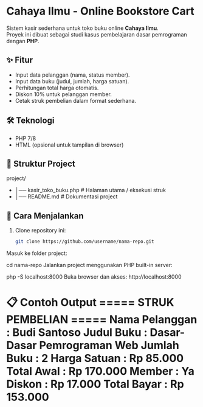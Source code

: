 # Cahaya Ilmu - Online Bookstore Cart

Sistem kasir sederhana untuk toko buku online **Cahaya Ilmu**.  
Proyek ini dibuat sebagai studi kasus pembelajaran dasar pemrograman dengan **PHP**.

## ✨ Fitur
- Input data pelanggan (nama, status member).
- Input data buku (judul, jumlah, harga satuan).
- Perhitungan total harga otomatis.
- Diskon 10% untuk pelanggan member.
- Cetak struk pembelian dalam format sederhana.

## 🛠️ Teknologi
- PHP 7/8
- HTML (opsional untuk tampilan di browser)

## 📂 Struktur Project
project/
- │── kasir_toko_buku.php # Halaman utama / eksekusi struk
- │── README.md # Dokumentasi project

## 🚀 Cara Menjalankan
1. Clone repository ini:
   ```bash
   git clone https://github.com/username/nama-repo.git
Masuk ke folder project:

cd nama-repo
Jalankan project menggunakan PHP built-in server:

php -S localhost:8000
Buka browser dan akses:
http://localhost:8000


📋 Contoh Output
===== STRUK PEMBELIAN =====
Nama Pelanggan : Budi Santoso
Judul Buku     : Dasar-Dasar Pemrograman Web
Jumlah Buku    : 2
Harga Satuan   : Rp 85.000
Total Awal     : Rp 170.000
Member         : Ya
Diskon         : Rp 17.000
Total Bayar    : Rp 153.000
===========================

